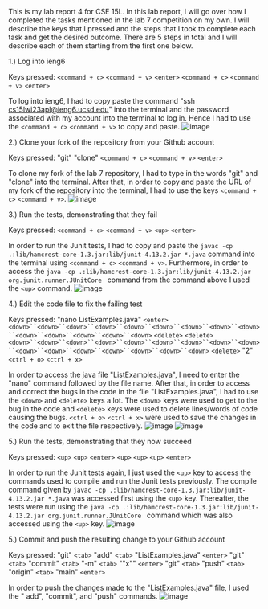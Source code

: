 This is my lab report 4 for CSE 15L. In this lab report, I will go over how I completed the tasks mentioned in the lab 7 competition on my own. I will describe the keys that I pressed and the steps that I took to complete each task and get the desired outcome. There are 5 steps in total and I will describe each of them starting from the first one below.

1.) Log into ieng6

Keys pressed: `<command + c>` `<command + v>` `<enter>` `<command + c>` `<command + v>` `<enter>`

To log into ieng6, I had to copy paste the command "ssh cs15lwi23apl@ieng6.ucsd.edu" into the terminal and the password associated with my account into the terminal to log in. Hence I had to use the `<command + c>` `<command + v>` to copy and paste. 
![image](https://user-images.githubusercontent.com/122566208/221774014-467bdcec-b86e-4edf-87c9-f3669dd0f81d.png)

2.) Clone your fork of the repository from your Github account

Keys pressed: "git" "clone" `<command + c>` `<command + v>` `<enter>`

To clone my fork of the lab 7 repository, I had to type in the words "git" and "clone" into the terminal. After that, in order to copy and paste the URL of my fork of the repository into the terminal, I had to use the keys `<command + c>` `<command + v>`.
![image](https://user-images.githubusercontent.com/122566208/221777441-5b02c596-7ad2-4540-86ca-1d9bfc944ad8.png)

3.) Run the tests, demonstrating that they fail

Keys pressed: `<command + c>` `<command + v>` `<up>` `<enter>`



In order to run the Junit tests, I had to copy and paste the `javac -cp .:lib/hamcrest-core-1.3.jar:lib/junit-4.13.2.jar *.java` command into the terminal using `<command + c>` `<command + v>`. Furthermore, in order to access the `java -cp .:lib/hamcrest-core-1.3.jar:lib/junit-4.13.2.jar org.junit.runner.JUnitCore ` command from the command above I used the `<up>` command.
![image](https://user-images.githubusercontent.com/122566208/221780067-aede4f0c-a27e-466f-9c00-e8b83a19f402.png)

4.) Edit the code file to fix the failing test

Keys pressed: "nano ListExamples.java" `<enter>` `<down>``<down>``<down>``<down>``<down>``<down>``<down>``<down>``<down>``<down>``<down>``<down>``<down>``<down>` `<delete>` `<delete>` `<down>``<down>``<down>``<down>``<down>``<down>``<down>``<down>``<down>``<down>``<down>``<down>``<down>``<down>``<down>``<down>` `<delete>` "2" `<ctrl + o>` `<ctrl + x>` 

In order to access the java file "ListExamples.java", I need to enter the "nano" command followed by the file name. After that, in order to access and correct the bugs in the code in the file "ListExamples.java", I had to use the `<down>` and `<delete>` keys a lot. The  `<down>` keys were used to get to the bug in the code and `<delete>` keys were used to delete lines/words of code causing the bugs. `<ctrl + o>` `<ctrl + x>` were used to save the changes in the code and to exit the file respectively.
![image](https://user-images.githubusercontent.com/122566208/221785534-c9c38491-4896-451f-935f-4c8490992f03.png)
![image](https://user-images.githubusercontent.com/122566208/221785620-83e40a58-b1f3-4cd6-b2a6-19011eb2e3b8.png)

5.) Run the tests, demonstrating that they now succeed

Keys pressed: `<up>` `<up>` `<enter>` `<up>`  `<up>`  `<up>` `<enter>` 

In order to run the Junit tests again, I just used the `<up>` key to access the commands used to compile and run the Junit tests previously. The compile command given by `javac -cp .:lib/hamcrest-core-1.3.jar:lib/junit-4.13.2.jar *.java` was accessed first using the `<up>` key. Thereafter, the tests were run using the `java -cp .:lib/hamcrest-core-1.3.jar:lib/junit-4.13.2.jar org.junit.runner.JUnitCore ` command which was also accessed using the `<up>` key.
![image](https://user-images.githubusercontent.com/122566208/224869267-002712b4-7d04-4501-b18d-c19f3e15bedd.png)

5.) Commit and push the resulting change to your Github account

Keys pressed: "git" `<tab>` "add" `<tab>` "ListExamples.java" `<enter>` "git" `<tab>` "commit" `<tab>` "-m" `<tab>` ""x"" `<enter>` "git" `<tab>` "push" `<tab>` "origin" `<tab>` "main"  `<enter>`

In order to push the changes made to the "ListExamples.java" file, I used the " add", "commit", and "push" commands.
![image](https://user-images.githubusercontent.com/122566208/224887064-c4e4b7c5-29ab-4b3d-9e17-b4f0ede57a6d.png)


